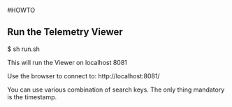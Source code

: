 #HOWTO
## Run the Telemetry Viewer
$ sh run.sh

This will run the Viewer on localhost 8081

Use the browser to connect to:
http://localhost:8081/

You can use various combination of search keys. The only thing mandatory is the timestamp.
